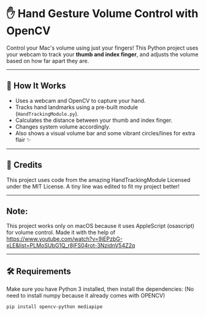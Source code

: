 # ✋ Hand Gesture Volume Control with OpenCV

Control your Mac's volume using just your fingers!
This Python project uses your webcam to track your **thumb and index finger**, and adjusts the volume based on how far apart they are.

---

## 🧠 How It Works

- Uses a webcam and OpenCV to capture your hand.
- Tracks hand landmarks using a pre-built module (`HandTrackingModule.py`).
- Calculates the distance between your thumb and index finger.
- Changes system volume accordingly.
- Also shows a visual volume bar and some vibrant circles/lines for extra flair ✨

---

## 🙌 Credits

This project uses code from the amazing
HandTrackingModule
Licensed under the MIT License.
A tiny line was edited to fit my project better!

---

## Note: 

This project works only on macOS because it uses AppleScript (osascript) for volume control. 
Made it with the help of https://www.youtube.com/watch?v=9iEPzbG-xLE&list=PLMoSUbG1Q_r8jFS04rot-3NzidnV54Z2q 

---

## 🛠️ Requirements

Make sure you have Python 3 installed, then install the dependencies: (No need to install numpy because it already comes with OPENCV)

```bash
pip install opencv-python mediapipe 
